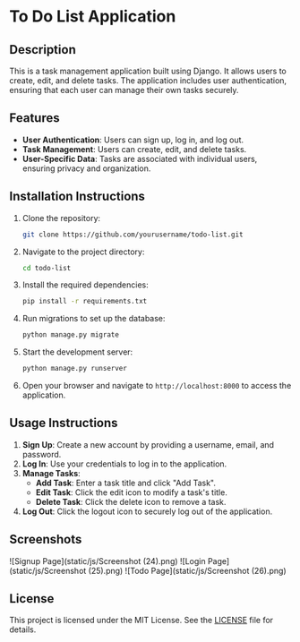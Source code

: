 # To Do List Application

## Description
This is a task management application built using Django. It allows users to create, edit, and delete tasks. The application includes user authentication, ensuring that each user can manage their own tasks securely.

## Features
- **User Authentication**: Users can sign up, log in, and log out.
- **Task Management**: Users can create, edit, and delete tasks.
- **User-Specific Data**: Tasks are associated with individual users, ensuring privacy and organization.

## Installation Instructions
1. Clone the repository:
   ```bash
   git clone https://github.com/yourusername/todo-list.git
   ```
2. Navigate to the project directory:
   ```bash
   cd todo-list
   ```
3. Install the required dependencies:
   ```bash
   pip install -r requirements.txt
   ```
4. Run migrations to set up the database:
   ```bash
   python manage.py migrate
   ```
5. Start the development server:
   ```bash
   python manage.py runserver
   ```
6. Open your browser and navigate to `http://localhost:8000` to access the application.

## Usage Instructions
1. **Sign Up**: Create a new account by providing a username, email, and password.
2. **Log In**: Use your credentials to log in to the application.
3. **Manage Tasks**:
   - **Add Task**: Enter a task title and click "Add Task".
   - **Edit Task**: Click the edit icon to modify a task's title.
   - **Delete Task**: Click the delete icon to remove a task.
4. **Log Out**: Click the logout icon to securely log out of the application.

## Screenshots
![Signup Page](static/js/Screenshot (24).png)
![Login Page](static/js/Screenshot (25).png)
![Todo Page](static/js/Screenshot (26).png)

## License
This project is licensed under the MIT License. See the [LICENSE](LICENSE) file for details.
